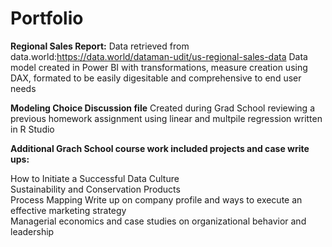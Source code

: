 # Portfolio


**Regional Sales Report:** 
Data retrieved from data.world:https://data.world/dataman-udit/us-regional-sales-data
Data model created in Power BI with transformations, measure creation using DAX, formated to be easily digesitable and comprehensive to end user needs

**Modeling Choice Discussion file** 
Created during Grad School reviewing a previous homework assignment using linear and multpile regression written in R Studio

**Additional Grach School course work included projects and case write ups:**

How to Initiate a Successful Data Culture   
Sustainability and Conservation Products   
Process Mapping
Write up on company profile and ways to execute an effective marketing strategy  
Managerial economics and case studies on organizational behavior and leadership



